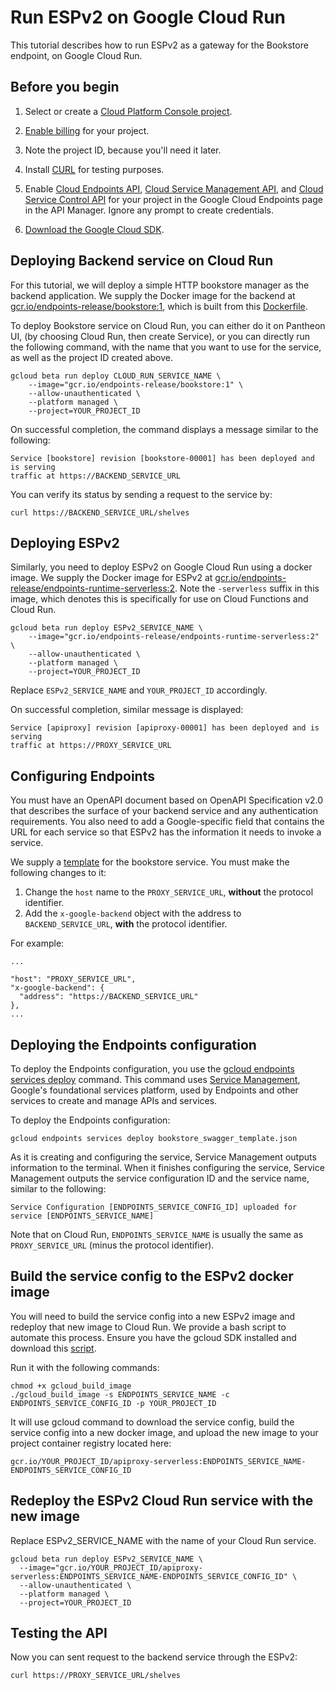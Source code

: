 # Run ESPv2 on Google Cloud Run

This tutorial describes how to run ESPv2 as a gateway for the Bookstore
endpoint, on Google Cloud Run.

## Before you begin

1.  Select or create a
    [Cloud Platform Console project](https://console.cloud.google.com/project).

2.  [Enable billing](https://support.google.com/cloud/answer/6293499#enable-billing)
    for your project.

3.  Note the project ID, because you'll need it later.

4.  Install [CURL](https://curl.haxx.se/download.html) for testing purposes.

5.  Enable
    [Cloud Endpoints API](https://console.cloud.google.com/apis/api/endpoints.googleapis.com/overview),
    [Cloud Service Management API](https://console.cloud.google.com/apis/api/servicemanagement.googleapis.com/overview),
    and
    [Cloud Service Control API](https://console.cloud.google.com/apis/api/servicecontrol.googleapis.com/overview)
    for your project in the Google Cloud Endpoints page in the API Manager.
    Ignore any prompt to create credentials.

6.  [Download the Google Cloud SDK](https://cloud.google.com/sdk/docs/quickstarts).

## Deploying Backend service on Cloud Run

For this tutorial, we will deploy a simple HTTP bookstore manager as the backend application.
We supply the Docker image for the backend at
[gcr.io/endpoints-release/bookstore:1](https://gcr.io/endpoints-release/bookstore:1),
which is built from this
[Dockerfile](../tests/endpoints/bookstore/bookstore.Dockerfile).

To deploy Bookstore service on Cloud Run, you can either do it on Pantheon UI,
(by choosing Cloud Run, then create Service), or you can directly run the
following command, with the name that you want to use for the service, as well
as the project ID created above.

```
gcloud beta run deploy CLOUD_RUN_SERVICE_NAME \
    --image="gcr.io/endpoints-release/bookstore:1" \
    --allow-unauthenticated \
    --platform managed \
    --project=YOUR_PROJECT_ID
```

On successful completion, the command displays a message similar to the
following:

```
Service [bookstore] revision [bookstore-00001] has been deployed and is serving
traffic at https://BACKEND_SERVICE_URL
```

You can verify its status by sending a request to the service by:

```
curl https://BACKEND_SERVICE_URL/shelves
```

## Deploying ESPv2

Similarly, you need to deploy ESPv2 on Google Cloud Run using a docker image.
We supply the Docker image for ESPv2 at
[gcr.io/endpoints-release/endpoints-runtime-serverless:2](https://gcr.io/endpoints-release/endpoints-runtime-serverless:2).
Note the `-serverless` suffix in this image, which denotes this is specifically
for use on Cloud Functions and Cloud Run.

```
gcloud beta run deploy ESPv2_SERVICE_NAME \
    --image="gcr.io/endpoints-release/endpoints-runtime-serverless:2" \
    --allow-unauthenticated \
    --platform managed \
    --project=YOUR_PROJECT_ID
```

Replace `ESPv2_SERVICE_NAME` and `YOUR_PROJECT_ID` accordingly.

On successful completion, similar message is displayed:

```
Service [apiproxy] revision [apiproxy-00001] has been deployed and is serving
traffic at https://PROXY_SERVICE_URL
```

## Configuring Endpoints

You must have an OpenAPI document based on OpenAPI Specification v2.0 that
describes the surface of your backend service and any authentication
requirements. You also need to add a Google-specific field that contains the URL
for each service so that ESPv2 has the information it needs to invoke a
service.

We supply a
[template](../tests/endpoints/bookstore/bookstore_swagger_template.json) for
the bookstore service. You must make the following changes to it:

1) Change the `host` name to the `PROXY_SERVICE_URL`, **without** the protocol identifier.
2) Add the `x-google-backend` object with the address to `BACKEND_SERVICE_URL`,
**with** the protocol identifier.

For example:

```
...

"host": "PROXY_SERVICE_URL",
"x-google-backend": {
  "address": "https://BACKEND_SERVICE_URL"
},
...

```

## Deploying the Endpoints configuration

To deploy the Endpoints configuration, you use the
[gcloud endpoints services deploy](https://cloud.google.com/sdk/gcloud/reference/endpoints/services/deploy)
command. This command uses
[Service Management](https://cloud.google.com/service-infrastructure/docs/manage-config),
Google's foundational services platform, used by Endpoints and other services to
create and manage APIs and services.

To deploy the Endpoints configuration:

```
gcloud endpoints services deploy bookstore_swagger_template.json
```

As it is creating and configuring the service, Service Management outputs
information to the terminal. When it finishes configuring the service, Service
Management outputs the service configuration ID and the service name, similar to
the following:

```
Service Configuration [ENDPOINTS_SERVICE_CONFIG_ID] uploaded for service [ENDPOINTS_SERVICE_NAME]
```

Note that on Cloud Run, `ENDPOINTS_SERVICE_NAME` is usually the same as `PROXY_SERVICE_URL`
(minus the protocol identifier).


## Build the service config to the ESPv2 docker image

You will need to build the service config into a new ESPv2 image and redeploy that new image to Cloud Run.
We provide a bash script to automate this process. Ensure you have the gcloud SDK installed and download
this [script](../docker/serverless/gcloud_build_image).

Run it with the following commands:

```
chmod +x gcloud_build_image
./gcloud_build_image -s ENDPOINTS_SERVICE_NAME -c ENDPOINTS_SERVICE_CONFIG_ID -p YOUR_PROJECT_ID
```

It will use gcloud command to download the service config, build the
service config into a new docker image, and upload the new image to your project
container registry located here:

```
gcr.io/YOUR_PROJECT_ID/apiproxy-serverless:ENDPOINTS_SERVICE_NAME-ENDPOINTS_SERVICE_CONFIG_ID
```

## Redeploy the ESPv2 Cloud Run service with the new image

Replace ESPv2_SERVICE_NAME with the name of your Cloud Run service.

```
gcloud beta run deploy ESPv2_SERVICE_NAME \
  --image="gcr.io/YOUR_PROJECT_ID/apiproxy-serverless:ENDPOINTS_SERVICE_NAME-ENDPOINTS_SERVICE_CONFIG_ID" \
  --allow-unauthenticated \
  --platform managed \
  --project=YOUR_PROJECT_ID
```

## Testing the API

Now you can sent request to the backend service through the ESPv2:

```
curl https://PROXY_SERVICE_URL/shelves
```